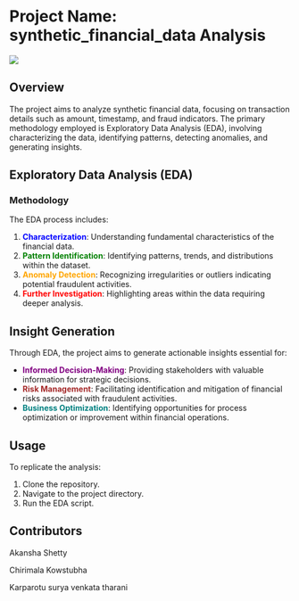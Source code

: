 # Project Name: synthetic_financial_data Analysis

![](credit.webp)


## Overview

The project aims to analyze synthetic financial data, focusing on transaction details such as amount, timestamp, and fraud indicators. The primary methodology employed is Exploratory Data Analysis (EDA), involving characterizing the data, identifying patterns, detecting anomalies, and generating insights.

## Exploratory Data Analysis (EDA)

### Methodology

The EDA process includes:

1. <font color='blue'>**Characterization**</font>: Understanding fundamental characteristics of the financial data.
2. <font color='green'>**Pattern Identification**</font>: Identifying patterns, trends, and distributions within the dataset.
3. <font color='orange'>**Anomaly Detection**</font>: Recognizing irregularities or outliers indicating potential fraudulent activities.
4. <font color='red'>**Further Investigation**</font>: Highlighting areas within the data requiring deeper analysis.

## Insight Generation

Through EDA, the project aims to generate actionable insights essential for:

- <font color='purple'>**Informed Decision-Making**</font>: Providing stakeholders with valuable information for strategic decisions.
- <font color='brown'>**Risk Management**</font>: Facilitating identification and mitigation of financial risks associated with fraudulent activities.
- <font color='teal'>**Business Optimization**</font>: Identifying opportunities for process optimization or improvement within financial operations.

## Usage

To replicate the analysis:

1. Clone the repository.
2. Navigate to the project directory.
3. Run the EDA script.

## Contributors
Akansha Shetty

Chirimala Kowstubha

Karparotu surya venkata tharani

